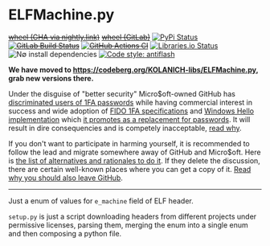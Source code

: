 ELFMachine.py
=============
~~[wheel (GHA via nightly.link)](https://nightly.link/KOLANICH-libs/ELFMachine.py/workflows/CI/master/ELFMachine-0.CI-py3-none-any.whl)~~
~~[wheel (GitLab)](https://gitlab.com/KOLANICH/ELFMachine.py/-/jobs/artifacts/master/raw/dist/ELFMachine-0.CI-py3-none-any.whl?job=build)~~
[![PyPi Status](https://img.shields.io/pypi/v/ELFMachine.svg)](https://pypi.python.org/pypi/ELFMachine)
~~[![GitLab Build Status](https://gitlab.com/KOLANICH/ELFMachine.py/badges/master/pipeline.svg)](https://gitlab.com/KOLANICH/ELFMachine.py/pipelines/master/latest)~~
~~[![GitHub Actions CI](https://github.com/KOLANICH-libs/ELFMachine.py/workflows/CI/badge.svg)](https://github.com/KOLANICH-libs/ELFMachine.py/actions/)~~
[![Libraries.io Status](https://img.shields.io/librariesio/github/KOLANICH-libs/ELFMachine.py.svg)](https://libraries.io/github/KOLANICH/ELFMachine.py)
![N∅ install dependencies](https://shields.io/badge/-N%E2%88%85_deps!-0F0)
[![Code style: antiflash](https://img.shields.io/badge/code%20style-antiflash-FFF.svg)](https://codeberg.org/KOLANICH-tools/antiflash.py)

**We have moved to https://codeberg.org/KOLANICH-libs/ELFMachine.py, grab new versions there.**

Under the disguise of "better security" Micro$oft-owned GitHub has [discriminated users of 1FA passwords](https://github.blog/2023-03-09-raising-the-bar-for-software-security-github-2fa-begins-march-13/) while having commercial interest in success and wide adoption of [FIDO 1FA specifications](https://fidoalliance.org/specifications/download/) and [Windows Hello implementation](https://support.microsoft.com/en-us/windows/passkeys-in-windows-301c8944-5ea2-452b-9886-97e4d2ef4422) which [it promotes as a replacement for passwords](https://github.blog/2023-07-12-introducing-passwordless-authentication-on-github-com/). It will result in dire consequencies and is competely inacceptable, [read why](https://codeberg.org/KOLANICH/Fuck-GuanTEEnomo).

If you don't want to participate in harming yourself, it is recommended to follow the lead and migrate somewhere away of GitHub and Micro$oft. Here is [the list of alternatives and rationales to do it](https://github.com/orgs/community/discussions/49869). If they delete the discussion, there are certain well-known places where you can get a copy of it. [Read why you should also leave GitHub](https://codeberg.org/KOLANICH/Fuck-GuanTEEnomo).

---

Just a enum of values for `e_machine` field of ELF header.

`setup.py` is just a script downloading headers from different projects under permissive licenses, parsing them, merging the enum into a single enum and then composing a python file.
